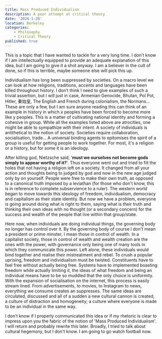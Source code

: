 ```yaml
---
title: Mass Produced Individualism
description: A poor attempt at critical theory
date: '2024-1-28'
location: Berkeley
categories: 
    - Philosophy
    - Critical Theory
published: true
---
```

This is a topic that I have wanted to tackle for a very long time. I don’t know if I am intellectually equipped to provide an adequate explanation of this idea, but I am going to give it a shot anyway. I am a believer in the cult of done, so if this is terrible, maybe someone else will pick this up. 

Individualism has long been suppressed by societies. On a macro level we can look at how religions, traditions, accents and languages have been killed throughout history. I don’t think I need to give examples of such a trivial assertion, but I will just in case, Armenian Genocide, Bhutan, Pol Pot, Hitler, 秦始皇, The English and French during colonialism, the Normans… These are only a few, but I am sure anyone reading this can think of an example in history in which x peoples have been forced to become more like y peoples. This is a matter of cultivating national identity and forming a cohesive in group. While all the examples listed above are atrocities, one might be able to sympathize with their intent. A society of individuals is antithetical to the notion of society. Societies require collaboration, socialisation, trade... A universal binding agents to epitomises the spirit of a group is useful for getting people to work together. For most, it's a religion or a history, but for some it is an ideology. 

After killing god, Nietzsche said, '**must we ourselves not become gods simply to appear worthy of it?**'. Thus everyone went out and tried to fill the holes that not having a religion left on a society. It changed from all your action and thoughts being to judged by god and now in the new age judged only by on yourself. People were free to make their own truth, as opposed to a canonical truth imposed by a leviathan (for those who don't know, this is in reference to complete subservience to a ruler). The western world began to move towards this ideology of freedom, individualism, democracy and capitalism as their state identity. But now we have a problem, everyone is going around doing what is right to them, saying what is their truth and thinking their own ideas with no thought (or a secondary concern) for the success and wealth of the people that live within that group/state. 

Here now, when individuals are doing individual things, the governing body no longer has control over it. By the governing body of course I don't mean a president or prime minster, I mean those in control of wealth. In a capitalist society, those in control of wealth and wealth creation are the ones with the power, with governance only being one of many tools in which they communicate this power. Left alone, these individuals would bind together and realise their mistreatment and rebel. To crush a popular uprising, freedom and individualism must be twisted. Constituents have to feel free without actually being free. Systems have to implemented boasting freedom while actually limiting it, the ideas of what freedom and being an individual means have to be so muddled that the only choice is uniformity. With the expansion of socialisation on the internet, this process is easily stream lined. From advertisements, to movies, to Instagram to news, everything we consume creates an suppresses. The same ideas are circulated, discussed and all of a sudden a new cultural cannon is created, a culture of distraction and homogeneity; a culture where everyone is made to be an individual in the same way. 

I don't know if I properly communicated this idea or if my rhetoric is clear to impress upon you the fabric of the notion of 'Mass Produced Individualism'. I will return and probably rewrite this later. Broadly, I tried to talk about cultural hegemony, but I don't know. I am going to go watch football now.